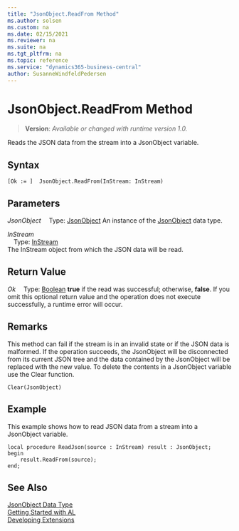 ```yaml
---
title: "JsonObject.ReadFrom Method"
ms.author: solsen
ms.custom: na
ms.date: 02/15/2021
ms.reviewer: na
ms.suite: na
ms.tgt_pltfrm: na
ms.topic: reference
ms.service: "dynamics365-business-central"
author: SusanneWindfeldPedersen
---
```

[//]: # (START>DO_NOT_EDIT)
[//]: # (IMPORTANT:Do not edit any of the content between here and the END>DO_NOT_EDIT.)
[//]: # (Any modifications should be made in the .xml files in the ModernDev repo.)
# JsonObject.ReadFrom Method
> **Version**: _Available or changed with runtime version 1.0._

Reads the JSON data from the stream into a JsonObject variable.


## Syntax
```
[Ok := ]  JsonObject.ReadFrom(InStream: InStream)
```
## Parameters
*JsonObject*
&emsp;Type: [JsonObject](jsonobject-data-type.md)
An instance of the [JsonObject](jsonobject-data-type.md) data type.

*InStream*  
&emsp;Type: [InStream](../instream/instream-data-type.md)  
The InStream object from which the JSON data will be read.  


## Return Value
*Ok*
&emsp;Type: [Boolean](../boolean/boolean-data-type.md)
**true** if the read was successful; otherwise, **false**. If you omit this optional return value and the operation does not execute successfully, a runtime error will occur.  


[//]: # (IMPORTANT: END>DO_NOT_EDIT)

## Remarks 
This method can fail if the stream is in an invalid state or if the JSON data is malformed.
If the operation succeeds, the JsonObject will be disconnected from its current JSON tree and the data contained by the JsonObject will be replaced with the new value.
To delete the contents in a JsonObject variable use the Clear function.

```
Clear(JsonObject)
```

## Example
This example shows how to read JSON data from a stream into a JsonObject variable.

```
local procedure ReadJson(source : InStream) result : JsonObject;
begin
    result.ReadFrom(source);    
end;
```
## See Also
[JsonObject Data Type](jsonobject-data-type.md)  
[Getting Started with AL](../../devenv-get-started.md)  
[Developing Extensions](../../devenv-dev-overview.md)